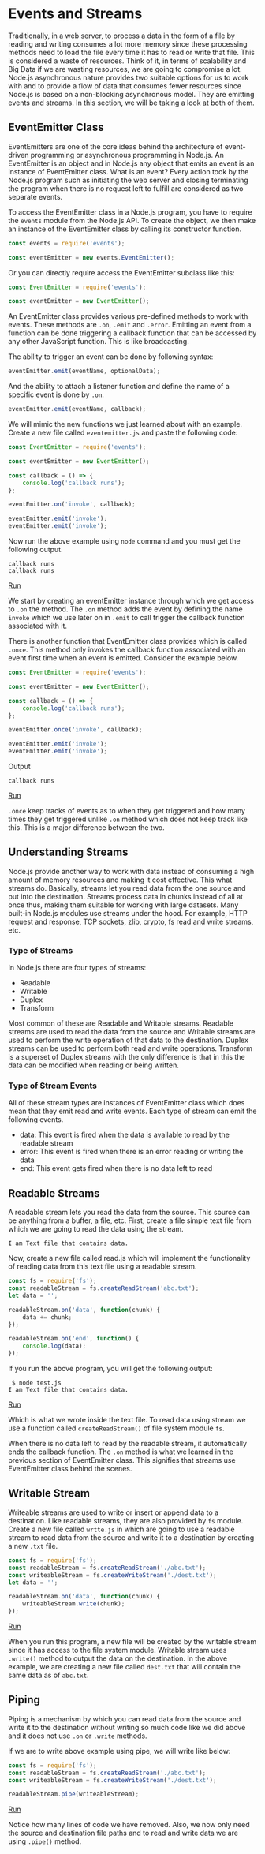 # Events and Streams

Traditionally, in a web server, to process a data in the form of a file by reading and writing consumes a lot more memory since these processing methods need to load the file every time it has to read or write that file. This is considered a waste of resources. Think of it, in terms of scalability and Big Data if we are wasting resources, we are going to compromise a lot. Node.js asynchronous nature provides two suitable options for us to work with and to provide a flow of data that consumes fewer resources since Node.js is based on a non-blocking asynchronous model. They are emitting events and streams. In this section, we will be taking a look at both of them.

## EventEmitter Class

EventEmitters are one of the core ideas behind the architecture of event-driven programming or asynchronous programming in Node.js. An EventEmitter is an object and in Node.js any object that emits an event is an instance of EventEmitter class. What is an event? Every action took by the Node.js program such as initiating the web server and closing terminating the program when there is no request left to fulfill are considered as two separate events.

To access the EventEmitter class in a Node.js program, you have to require the `events` module from the Node.js API. To create the object, we then make an instance of the EventEmitter class by calling its constructor function.

```js
const events = require('events');

const eventEmitter = new events.EventEmitter();
```

Or you can directly require access the EventEmitter subclass like this:

```js
const EventEmitter = require('events');

const eventEmitter = new EventEmitter();
```

An EventEmitter class provides various pre-defined methods to work with events. These methods are `.on`, `.emit` and `.error`. Emitting an event from a function can be done triggering a callback function that can be accessed by any other JavaScript function. This is like broadcasting.

The ability to trigger an event can be done by following syntax:

```js
eventEmitter.emit(eventName, optionalData);
```

And the ability to attach a listener function and define the name of a specific event is done by `.on`.

```js
eventEmitter.emit(eventName, callback);
```

We will mimic the new functions we just learned about with an example. Create a new file called `eventemitter.js` and paste the following code:

```js
const EventEmitter = require('events');

const eventEmitter = new EventEmitter();

const callback = () => {
	console.log('callback runs');
};

eventEmitter.on('invoke', callback);

eventEmitter.emit('invoke');
eventEmitter.emit('invoke');
```

Now run the above example using `node` command and you must get the following output.

```shell
callback runs
callback runs
```

[Run](https://repl.it/@amandeepmittal/31)

We start by creating an eventEmitter instance through which we get access to `.on` the method. The `.on` method adds the event by defining the name `invoke` which we use later on in `.emit` to call trigger the callback function associated with it.

There is another function that EventEmitter class provides which is called `.once`. This method only invokes the callback function associated with an event first time when an event is emitted. Consider the example below.

```js
const EventEmitter = require('events');

const eventEmitter = new EventEmitter();

const callback = () => {
	console.log('callback runs');
};

eventEmitter.once('invoke', callback);

eventEmitter.emit('invoke');
eventEmitter.emit('invoke');
```

Output

```shell
callback runs
```

[Run](https://repl.it/@amandeepmittal/32)

`.once` keep tracks of events as to when they get triggered and how many times they get triggered unlike `.on` method which does not keep track like this. This is a major difference between the two.

## Understanding Streams

Node.js provide another way to work with data instead of consuming a high amount of memory resources and making it cost effective. This what streams do. Basically, streams let you read data from the one source and put into the destination. Streams process data in chunks instead of all at once thus, making them suitable for working with large datasets. Many built-in Node.js modules use streams under the hood. For example, HTTP request and response, TCP sockets, zlib, crypto, fs read and write streams, etc.

### Type of Streams

In Node.js there are four types of streams:

- Readable
- Writable
- Duplex
- Transform

Most common of these are Readable and Writable streams. Readable streams are used to read the data from the source and Writable streams are used to perform the write operation of that data to the destination. Duplex streams can be used to perform both read and write operations. Transform is a superset of Duplex streams with the only difference is that in this the data can be modified when reading or being written.

### Type of Stream Events

All of these stream types are instances of EventEmitter class which does mean that they emit read and write events. Each type of stream can emit the following events.

- data: This event is fired when the data is available to read by the readable stream
- error: This event is fired when there is an error reading or writing the data
- end: This event gets fired when there is no data left to read

## Readable Streams

A readable stream lets you read the data from the source. This source can be anything from a buffer, a file, etc. First, create a file simple text file from which we are going to read the data using the stream.

```text
I am Text file that contains data.
```

Now, create a new file called read.js which will implement the functionality of reading data from this text file using a readable stream.

```js
const fs = require('fs');
const readableStream = fs.createReadStream('abc.txt');
let data = '';

readableStream.on('data', function(chunk) {
	data += chunk;
});

readableStream.on('end', function() {
	console.log(data);
});
```

If you run the above program, you will get the following output:

```shell
 $ node test.js
I am Text file that contains data.
```

[Run](https://repl.it/@amandeepmittal/33)

Which is what we wrote inside the text file. To read data using stream we use a function called `createReadStream()` of file system module `fs`.

When there is no data left to read by the readable stream, it automatically ends the callback function. The `.on` method is what we learned in the previous section of EventEmitter class. This signifies that streams use EventEmitter class behind the scenes.

## Writable Stream

Writeable streams are used to write or insert or append data to a destination. Like readable streams, they are also provided by `fs` module. Create a new file called `wrtte.js` in which are going to use a readable stream to read data from the source and write it to a destination by creating a new `.txt` file.

```js
const fs = require('fs');
const readableStream = fs.createReadStream('./abc.txt');
const writeableStream = fs.createWriteStream('./dest.txt');
let data = '';

readableStream.on('data', function(chunk) {
	writeableStream.write(chunk);
});
```

[Run](https://repl.it/@amandeepmittal/34)

When you run this program, a new file will be created by the writable stream since it has access to the file system module. Writable stream uses `.write()` method to output the data on the destination. In the above example, we are creating a new file called `dest.txt` that will contain the same data as of `abc.txt`.

## Piping

Piping is a mechanism by which you can read data from the source and write it to the destination without writing so much code like we did above and it does not use `.on` or `.write` methods.

If we are to write above example using pipe, we will write like below:

```js
const fs = require('fs');
const readableStream = fs.createReadStream('./abc.txt');
const writeableStream = fs.createWriteStream('./dest.txt');

readableStream.pipe(writeableStream);
```

[Run](https://repl.it/@amandeepmittal/35)

Notice how many lines of code we have removed. Also, we now only need the source and destination file paths and to read and write data we are using `.pipe()` method.
